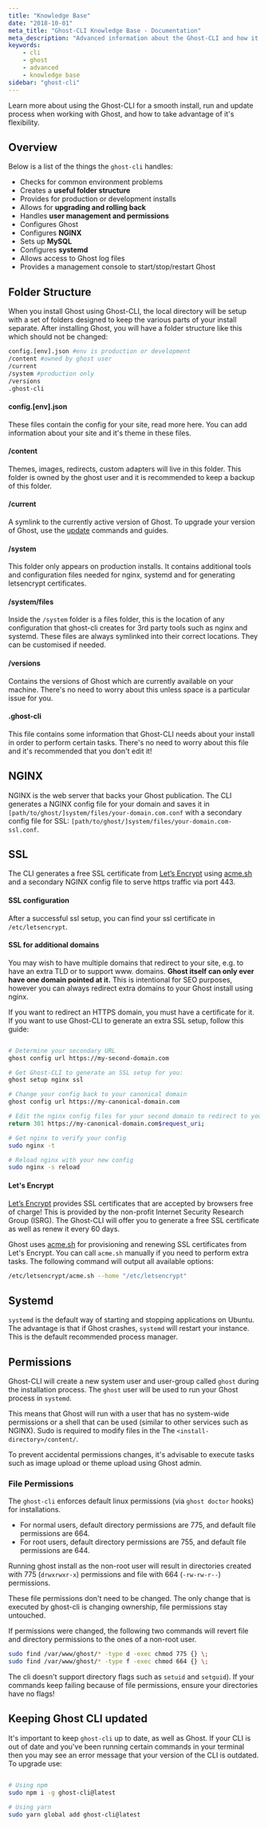 ```yaml
---
title: "Knowledge Base"
date: "2018-10-01"
meta_title: "Ghost-CLI Knowledge Base - Documentation"
meta_description: "Advanced information about the Ghost-CLI and how it works!"
keywords:
    - cli
    - ghost
    - advanced
    - knowledge base
sidebar: "ghost-cli"
---
```


Learn more about using the Ghost-CLI for a smooth install, run and update process when working with Ghost, and how to take advantage of it's flexibility.


## Overview

Below is a list of the things the `ghost-cli` handles:

- Checks for common environment problems
- Creates a **useful folder structure**
- Provides for production or development installs
- Allows for **upgrading and rolling back**
- Handles **user management and permissions**
- Configures Ghost
- Configures **NGINX**
- Sets up **MySQL**
- Configures **systemd**
- Allows access to Ghost log files
- Provides a management console to start/stop/restart Ghost



## Folder Structure

When you install Ghost using Ghost-CLI, the local directory will be setup with a set of folders designed to keep the various parts of your install separate. After installing Ghost, you will have a folder structure like this which should not be changed:

```bash
config.[env].json #env is production or development
/content #owned by ghost user
/current
/system #production only
/versions
.ghost-cli
```

#### config.[env].json

These files contain the config for your site, read more here.
You can add information about your site and it's theme in these files.

#### /content

Themes, images, redirects, custom adapters will live in this folder. This folder is owned by the ghost user and it is recommended to keep a backup of this folder.

#### /current

A symlink to the currently active version of Ghost. To upgrade your version of Ghost, use the [update](/api/ghost-cli/update/) commands and guides.

#### /system

This folder only appears on production installs. It contains additional tools and configuration files needed for nginx, systemd and for generating letsencrypt certificates.

#### /system/files

Inside the `/system` folder is a files folder, this is the location of any configuration that ghost-cli creates for 3rd party tools such as nginx and systemd. These files are always symlinked into their correct locations. They can be customised if needed.

#### /versions

Contains the versions of Ghost which are currently available on your machine. There's no need to worry about this unless space is a particular issue for you.

#### .ghost-cli

This file contains some information that Ghost-CLI needs about your install in order to perform certain tasks. There's no need to worry about this file and it's recommended that you don't edit it!


## NGINX

NGINX is the web server that backs your Ghost publication. The CLI generates a NGINX config file for your domain and saves it in `[path/to/ghost/]system/files/your-domain.com.conf` with a secondary config file for SSL: `[path/to/ghost/]system/files/your-domain.com-ssl.conf`.

## SSL

The CLI generates a free SSL certificate from [Let’s Encrypt](#lets-encrypt) using [acme.sh](#lets-encrypt) and a secondary NGINX config file to serve https traffic via port 443.

#### SSL configuration

After a successful ssl setup, you can find your ssl certificate in `/etc/letsencrypt`.


#### SSL for additional domains

You may wish to have multiple domains that redirect to your site, e.g. to have an extra TLD or to support www. domains. **Ghost itself can only ever have one domain pointed at it.** This is intentional for SEO purposes, however you can always redirect extra domains to your Ghost install using nginx.

If you want to redirect an HTTPS domain, you must have a certificate for it. If you want to use Ghost-CLI to generate an extra SSL setup, follow this guide:

```bash

# Determine your secondary URL
ghost config url https://my-second-domain.com

# Get Ghost-CLI to generate an SSL setup for you:
ghost setup nginx ssl

# Change your config back to your canonical domain
ghost config url https://my-canonical-domain.com

# Edit the nginx config files for your second domain to redirect to your canonical domain. In both files replace the content of the first location block with:
return 301 https://my-canonical-domain.com$request_uri;

# Get nginx to verify your config
sudo nginx -t

# Reload nginx with your new config
sudo nginx -s reload
```


#### Let's Encrypt

[Let’s Encrypt](https://letsencrypt.org/) provides SSL certificates that are accepted by browsers free of charge! This is provided by the non-profit Internet Security Research Group (ISRG). The Ghost-CLI will offer you to generate a free SSL certificate as well as renew it every 60 days.

Ghost uses [acme.sh](https://github.com/Neilpang/acme.sh) for provisioning and renewing SSL certificates from Let's Encrypt. You can call `acme.sh` manually if you need to perform extra tasks. The following command will output all available options:

```bash
/etc/letsencrypt/acme.sh --home "/etc/letsencrypt"
```


## Systemd

`systemd` is the default way of starting and stopping applications on Ubuntu. The advantage is that if Ghost crashes, `systemd` will restart your instance. This is the default recommended process manager.

## Permissions

Ghost-CLI will create a new system user and user-group called `ghost` during the installation process. The `ghost` user will be used to run your Ghost process in `systemd`.

This means that Ghost will run with a user that has no system-wide permissions or a shell that can be used (similar to other services such as NGINX). Sudo is required to modify files in the The  `<install-directory>/content/`.

To prevent accidental permissions changes, it's advisable to execute tasks such as image upload or theme upload using Ghost admin.


### File Permissions

The `ghost-cli` enforces default linux permissions (via `ghost doctor` hooks) for installations.

- For normal users, default directory permissions are 775, and default file permissions are 664.
- For root users, default directory permissions are 755, and default file permissions are 644.

Running ghost install as the non-root user will result in directories created with 775 (`drwxrwxr-x`) permissions and file with 664 (`-rw-rw-r--`) permissions.

These file permissions don't need to be changed. The only change that is executed by ghost-cli is changing ownership, file permissions stay untouched.

If permissions were changed, the following two commands will revert file and directory permissions to the ones of a non-root user.

```bash
sudo find /var/www/ghost/* -type d -exec chmod 775 {} \;
sudo find /var/www/ghost/* -type f -exec chmod 664 {} \;
```

The cli doesn't support directory flags such as `setuid` and `setguid`). If your commands keep failing because of file permissions, ensure your directories have no flags!

## Keeping Ghost CLI updated

It's important to keep `ghost-cli` up to date, as well as Ghost. If your CLI is out of date and you've been running certain commands in your terminal then you may see an error message that your version of the CLI is outdated. To upgrade use:

```bash

# Using npm
sudo npm i -g ghost-cli@latest

# Using yarn
sudo yarn global add ghost-cli@latest
```
